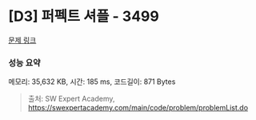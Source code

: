 # [D3] 퍼펙트 셔플 - 3499 

[문제 링크](https://swexpertacademy.com/main/code/problem/problemDetail.do?contestProbId=AWGsRbk6AQIDFAVW) 

### 성능 요약

메모리: 35,632 KB, 시간: 185 ms, 코드길이: 871 Bytes



> 출처: SW Expert Academy, https://swexpertacademy.com/main/code/problem/problemList.do